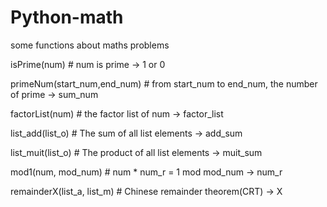 # Python-math
some functions about maths problems

isPrime(num)  # num is prime
-> 1 or 0

primeNum(start_num,end_num)  # from start_num to end_num, the number of prime
-> sum_num

factorList(num)  # the factor list of num
-> factor_list

list_add(list_o)  # The sum of all list elements
-> add_sum

list_muit(list_o)  # The product of all list elements
-> muit_sum

mod1(num, mod_num)  # num * num_r = 1 mod mod_num
-> num_r

remainderX(list_a, list_m)  # Chinese remainder theorem(CRT)
-> X






